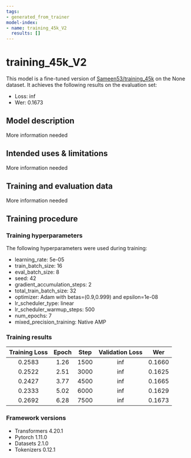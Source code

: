 ```yaml
---
tags:
- generated_from_trainer
model-index:
- name: training_45k_V2
  results: []
---
```


<!-- This model card has been generated automatically according to the information the Trainer had access to. You
should probably proofread and complete it, then remove this comment. -->

# training_45k_V2

This model is a fine-tuned version of [Sameen53/training_45k](https://huggingface.co/Sameen53/training_45k) on the None dataset.
It achieves the following results on the evaluation set:
- Loss: inf
- Wer: 0.1673

## Model description

More information needed

## Intended uses & limitations

More information needed

## Training and evaluation data

More information needed

## Training procedure

### Training hyperparameters

The following hyperparameters were used during training:
- learning_rate: 5e-05
- train_batch_size: 16
- eval_batch_size: 8
- seed: 42
- gradient_accumulation_steps: 2
- total_train_batch_size: 32
- optimizer: Adam with betas=(0.9,0.999) and epsilon=1e-08
- lr_scheduler_type: linear
- lr_scheduler_warmup_steps: 500
- num_epochs: 7
- mixed_precision_training: Native AMP

### Training results

| Training Loss | Epoch | Step | Validation Loss | Wer    |
|:-------------:|:-----:|:----:|:---------------:|:------:|
| 0.2583        | 1.26  | 1500 | inf             | 0.1660 |
| 0.2522        | 2.51  | 3000 | inf             | 0.1625 |
| 0.2427        | 3.77  | 4500 | inf             | 0.1665 |
| 0.2333        | 5.02  | 6000 | inf             | 0.1629 |
| 0.2692        | 6.28  | 7500 | inf             | 0.1673 |


### Framework versions

- Transformers 4.20.1
- Pytorch 1.11.0
- Datasets 2.1.0
- Tokenizers 0.12.1
